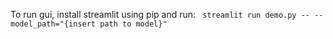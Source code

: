 To run gui, install streamlit using pip and run:
` streamlit run demo.py -- --model_path="{insert path to model}"`

